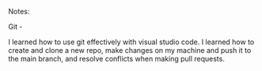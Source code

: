 Notes:

Git -

I learned how to use git effectively with visual studio code. I learned how to create and clone a new repo, make changes on my machine and push it to the main branch, and resolve conflicts when making pull requests.